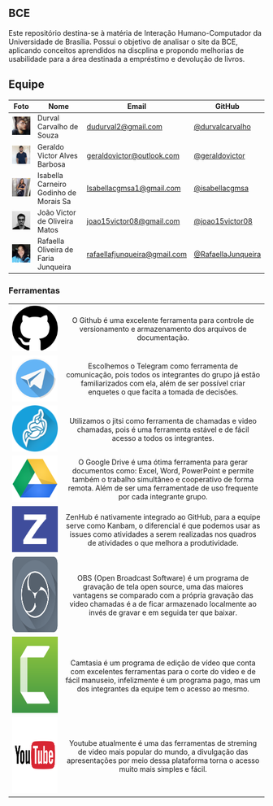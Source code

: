 <!-- docs/README.MD is the home page -->

## BCE

Este repositório destina-se à matéria de Interação Humano-Computador da Universidade de Brasília. Possui o objetivo de analisar o site da BCE, aplicando conceitos aprendidos na discplina e propondo melhorias de usabilidade para a área destinada a empréstimo e devolução de livros.

## Equipe
 Foto | Nome | Email | GitHub |
 ---- | ---- | ----- | ------ |
<img src="_media/equipe/durval.jpg" alt="Durval Carvalho" width="100"> | Durval Carvalho de Souza	 | dudurval2@gmail.com | [@durvalcarvalho](https://github.com/durvalcarvalho) |
<img src="_media/equipe/geraldo.jpg" alt="Geraldo Victor" width="100"> | Geraldo Victor Alves Barbosa	 | geraldovictor@outlook.com | [@geraldovictor](https://github.com/geraldovictor) |
<img src="_media/equipe/isabella.jpg" alt="Isabella Carneiro" width="100"> | Isabella Carneiro Godinho de Morais Sa	 | Isabellacgmsa1@gmail.com | [@isabellacgmsa](https://github.com/isabellacgmsa) |
<img src="_media/equipe/joao.jpg" alt="João Victor" width="100"> | João Victor de Oliveira Matos	 | joao15victor08@gmail.com | [@joao15victor08](https://github.com/joao15victor08) |
<img src="_media/equipe/rafaella.jpg" alt="Rafaella Oliveira" width="100"> | Rafaella Oliveira de Faria Junqueira	 | 	rafaellafjunqueira@gmail.com | [@RafaellaJunqueira](https://github.com/RafaellaJunqueira) |

<h3> Ferramentas </h3>

|     |     | 
| :-: | :-: |
| <img src="_media/logos/github.png" width="450"> | O Github é uma excelente ferramenta para controle de versionamento e armazenamento dos arquivos de documentação. |
| <img src="_media/logos/telegram.png"> | Escolhemos o Telegram como ferramenta de comunicação, pois todos os integrantes do grupo já estão familiarizados com ela, além de ser possível criar enquetes o que facita a tomada de decisões. |
| <img src="_media/logos/jitsi.png"> | Utilizamos o jitsi como ferramenta de chamadas e video chamadas, pois é uma ferramenta estável e de fácil acesso a todos os integrantes. |
| <img src="_media/logos/drive.png"> | O Google Drive é uma ótima ferramenta para gerar documentos como: Excel, Word, PowerPoint e permite também o trabalho simultâneo e cooperativo de forma remota. Além de ser uma ferramentade de uso frequente por cada integrante grupo. |
| <img src="_media/logos/zenhub.png"> | ZenHub é nativamente integrado ao GitHub, para a equipe serve como Kanbam, o diferencial é que podemos usar as issues como atividades a serem realizadas nos quadros de atividades o que melhora a produtividade. |
| <img height="150px" width="180px" src="_media/logos/obs.png"> | OBS (Open Broadcast Software) é um programa de gravação de tela open source, uma das maiores vantagens se comparado com a própria gravação das video chamadas é a de ficar armazenado localmente ao invés de gravar e em seguida ter que baixar. |
| <img height="150px" width="180px"  src="_media/logos/camtasia.png"> | Camtasia é um programa de edição de vídeo que conta com excelentes ferramentas para o corte do video e de fácil manuseio, infelizmente é um programa pago, mas um dos integrantes da equipe tem o acesso ao mesmo. |
| <img height="150px" src="_media/logos/youtube.png"> | Youtube atualmente é uma das ferramentas de streming de video mais popular do mundo, a divulgação das apresentações por meio dessa plataforma torna o acesso muito mais simples e fácil.  |



